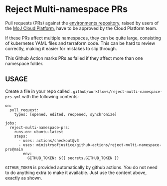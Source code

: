 # Reject Multi-namespace PRs

Pull requests (PRs) against the [environments repository][env-repo],
raised by users of the [MoJ Cloud Platform][cloud-platform],
have to be approved by the Cloud Platform team.

If these PRs affect multiple namespaces, they can be quite large,
consisting of kubernetes YAML files and terraform code. This can
be hard to review correctly, making it easier for mistakes to slip
through.

This Github Action marks PRs as failed if they affect more than
one namespace folder.

## USAGE

Create a file in your repo called `.github/workflows/reject-multi-namespace-prs.yml` with the
following contents:

```
on:
  pull_request:
    types: [opened, edited, reopened, synchronize]

jobs:
  reject-multi-namespace-prs:
    runs-on: ubuntu-latest
    steps:
      - uses: actions/checkout@v3
      - uses: ministryofjustice/github-actions/reject-multi-namespace-prs@main
        env:
          GITHUB_TOKEN: ${{ secrets.GITHUB_TOKEN }}
```

`GITHUB_TOKEN` is provided automatically by github actions. You do
not need to do anything extra to make it available. Just use the
content above, exactly as shown.

[env-repo]: https://github.com/ministryofjustice/cloud-platform-environments
[cloud-platform]: https://github.com/ministryofjustice/cloud-platform
